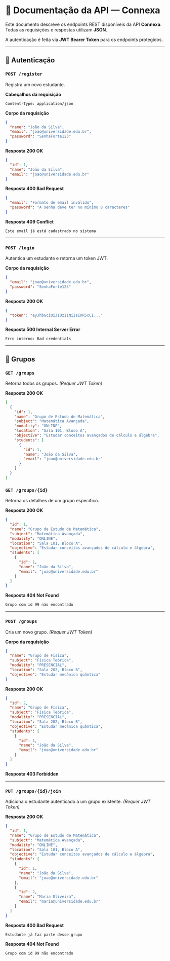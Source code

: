 # 📘 Documentação da API — Connexa

Este documento descreve os endpoints REST disponíveis da API **Connexa**.  
Todas as requisições e respostas utilizam **JSON**.  

A autenticação é feita via **JWT Bearer Token** para os endpoints protegidos.  

---

## 🔐 Autenticação

### `POST /register`  
Registra um novo estudante.

**Cabeçalhos da requisição**
```
Content-Type: application/json
```

**Corpo da requisição**
```json
{
  "name": "João da Silva",
  "email": "joao@universidade.edu.br",
  "password": "SenhaForte123"
}
```

**Resposta 200 OK**
```json
{
  "id": 1,
  "name": "João da Silva",
  "email": "joao@universidade.edu.br"
}
```

**Resposta 400 Bad Request**
```json
{
  "email": "Formato de email inválido",
  "password": "A senha deve ter no mínimo 8 caracteres"
}
```

**Resposta 409 Conflict**
```
Este email já está cadastrado no sistema
```

---

### `POST /login`  
Autentica um estudante e retorna um token JWT.

**Corpo da requisição**
```json
{
  "email": "joao@universidade.edu.br",
  "password": "SenhaForte123"
}
```

**Resposta 200 OK**
```json
{
  "token": "eyJhbGciOiJIUzI1NiIsInR5cCI..."
}
```

**Resposta 500 Internal Server Error**
```
Erro interno: Bad credentials
```

---

## 👥 Grupos

### `GET /groups`  
Retorna todos os grupos. *(Requer JWT Token)*

**Resposta 200 OK**
```json
[
  {
    "id": 1,
    "name": "Grupo de Estudo de Matemática",
    "subject": "Matemática Avançada",
    "modality": "ONLINE",
    "location": "Sala 101, Bloco A",
    "objective": "Estudar conceitos avançados de cálculo e álgebra",
    "students": [
      {
        "id": 1,
        "name": "João da Silva",
        "email": "joao@universidade.edu.br"
      }
    ]
  }
]
```

### `GET /groups/{id}`  
Retorna os detalhes de um grupo específico.

**Resposta 200 OK**
```json
{
  "id": 1,
  "name": "Grupo de Estudo de Matemática",
  "subject": "Matemática Avançada",
  "modality": "ONLINE",
  "location": "Sala 101, Bloco A",
  "objective": "Estudar conceitos avançados de cálculo e álgebra",
  "students": [
    {
      "id": 1,
      "name": "João da Silva",
      "email": "joao@universidade.edu.br"
    }
  ]
}
```

**Resposta 404 Not Found**
```
Grupo com id 99 não encontrado
```

---

### `POST /groups`  
Cria um novo grupo. *(Requer JWT Token)*

**Corpo da requisição**
```json
{
  "name": "Grupo de Física",
  "subject": "Física Teórica",
  "modality": "PRESENCIAL",
  "location": "Sala 202, Bloco B",
  "objective": "Estudar mecânica quântica"
}
```

**Resposta 200 OK**
```json
{
  "id": 2,
  "name": "Grupo de Física",
  "subject": "Física Teórica",
  "modality": "PRESENCIAL",
  "location": "Sala 202, Bloco B",
  "objective": "Estudar mecânica quântica",
  "students": [
    {
      "id": 1,
      "name": "João da Silva",
      "email": "joao@universidade.edu.br"
    }
  ]
}
```

**Resposta 403 Forbidden**

---

### `PUT /groups/{id}/join`  
Adiciona o estudante autenticado a um grupo existente. *(Requer JWT Token)*

**Resposta 200 OK**
```json
{
  "id": 1,
  "name": "Grupo de Estudo de Matemática",
  "subject": "Matemática Avançada",
  "modality": "ONLINE",
  "location": "Sala 101, Bloco A",
  "objective": "Estudar conceitos avançados de cálculo e álgebra",
  "students": [
    {
      "id": 1,
      "name": "João da Silva",
      "email": "joao@universidade.edu.br"
    },
    {
      "id": 2,
      "name": "Maria Oliveira",
      "email": "maria@universidade.edu.br"
    }
  ]
}
```

**Resposta 400 Bad Request**
```
Estudante já faz parte desse grupo
```

**Resposta 404 Not Found**
```
Grupo com id 99 não encontrado
```

